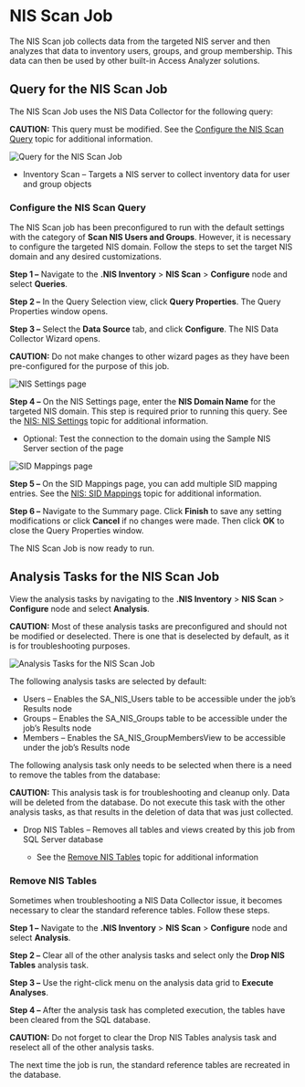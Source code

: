 # NIS Scan Job

The NIS Scan job collects data from the targeted NIS server and then analyzes that data to inventory users, groups, and group membership. This data can then be used by other built-in Access Analyzer solutions.

## Query for the NIS Scan Job

The NIS Scan Job uses the NIS Data Collector for the following query:

__CAUTION:__ This query must be modified. See the [Configure the NIS Scan Query](#Configure-the-NIS-Scan-Query) topic for additional information.

![Query for the NIS Scan Job](/img/product_docs/accessanalyzer/accessanalyzer/enterpriseauditor/solutions/nisinventory/nisscanquery.png)

- Inventory Scan – Targets a NIS server to collect inventory data for user and group objects

### Configure the NIS Scan Query

The NIS Scan job has been preconfigured to run with the default settings with the category of __Scan NIS Users and Groups__. However, it is necessary to configure the targeted NIS domain. Follow the steps to set the target NIS domain and any desired customizations.

__Step 1 –__ Navigate to the __.NIS Inventory__ > __NIS Scan__ > __Configure__ node and select __Queries__.

__Step 2 –__ In the Query Selection view, click __Query Properties__. The Query Properties window opens.

__Step 3 –__ Select the __Data Source__ tab, and click __Configure__. The NIS Data Collector Wizard opens.

__CAUTION:__ Do not make changes to other wizard pages as they have been pre-configured for the purpose of this job.

![NIS Settings page](/img/product_docs/activitymonitor/config/dellpowerscale/settings.png)

__Step 4 –__ On the NIS Settings page, enter the __NIS Domain Name__ for the targeted NIS domain. This step is required prior to running this query. See the [NIS: NIS Settings](/docs/accessanalyzer/accessanalyzer/enterpriseauditor/admin/datacollector/nis/settings.md) topic for additional information.

- Optional: Test the connection to the domain using the Sample NIS Server section of the page

![SID Mappings page](/img/product_docs/accessanalyzer/accessanalyzer/enterpriseauditor/admin/datacollector/nis/sidmappings.png)

__Step 5 –__ On the SID Mappings page, you can add multiple SID mapping entries. See the [NIS: SID Mappings](/docs/accessanalyzer/accessanalyzer/enterpriseauditor/admin/datacollector/nis/sidmappings.md) topic for additional information.

__Step 6 –__ Navigate to the Summary page. Click __Finish__ to save any setting modifications or click __Cancel__ if no changes were made. Then click __OK__ to close the Query Properties window.

The NIS Scan Job is now ready to run.

## Analysis Tasks for the NIS Scan Job

View the analysis tasks by navigating to the __.NIS Inventory__ > __NIS Scan__ > __Configure__ node and select __Analysis__.

__CAUTION:__ Most of these analysis tasks are preconfigured and should not be modified or deselected. There is one that is deselected by default, as it is for troubleshooting purposes.

![Analysis Tasks for the NIS Scan Job](/img/product_docs/accessanalyzer/accessanalyzer/enterpriseauditor/solutions/nisinventory/nisscananalysis.png)

The following analysis tasks are selected by default:

- Users – Enables the SA\_NIS\_Users table to be accessible under the job’s Results node
- Groups – Enables the SA\_NIS\_Groups table to be accessible under the job’s Results node
- Members – Enables the SA\_NIS\_GroupMembersView to be accessible under the job’s Results node

The following analysis task only needs to be selected when there is a need to remove the tables from the database:

__CAUTION:__ This analysis task is for troubleshooting and cleanup only. Data will be deleted from the database. Do not execute this task with the other analysis tasks, as that results in the deletion of data that was just collected.

- Drop NIS Tables – Removes all tables and views created by this job from SQL Server database

  - See the [Remove NIS Tables](#Remove-NIS-Tables) topic for additional information

### Remove NIS Tables

Sometimes when troubleshooting a NIS Data Collector issue, it becomes necessary to clear the standard reference tables. Follow these steps.

__Step 1 –__ Navigate to the __.NIS Inventory__ > __NIS Scan__ > __Configure__ node and select __Analysis__.

__Step 2 –__ Clear all of the other analysis tasks and select only the __Drop NIS Tables__ analysis task.

__Step 3 –__ Use the right-click menu on the analysis data grid to __Execute Analyses__.

__Step 4 –__ After the analysis task has completed execution, the tables have been cleared from the SQL database.

__CAUTION:__ Do not forget to clear the Drop NIS Tables analysis task and reselect all of the other analysis tasks.

The next time the job is run, the standard reference tables are recreated in the database.
